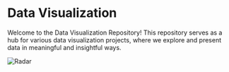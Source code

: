 # Data Visualization 
Welcome to the Data Visualization Repository! This repository serves as a hub for various data visualization projects, where we explore and present data in meaningful and insightful ways.

![Radar](https://github.com/Anup-droid/DataVis/assets/61412144/8a3f4cc2-b0b7-4d30-8683-0f93c3e6d93d)

